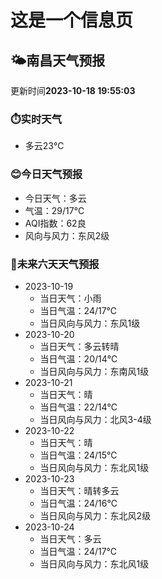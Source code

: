 # 这是一个信息页 
## 🌤️**南昌**天气预报
更新时间**2023-10-18 19:55:03**
### ⏱️实时天气
- 多云23℃
### 😊今日天气预报
- 今日天气：多云
- 气温：29/17℃
- AQI指数：62良
- 风向与风力：东风2级
### 🤩未来六天天气预报
- 2023-10-19
  - 当日天气：小雨
  - 当日气温：24/17℃
  - 当日风向与风力：东风1级
- 2023-10-20
  - 当日天气：多云转晴
  - 当日气温：20/14℃
  - 当日风向与风力：东南风1级
- 2023-10-21
  - 当日天气：晴
  - 当日气温：22/14℃
  - 当日风向与风力：北风3-4级
- 2023-10-22
  - 当日天气：晴
  - 当日气温：24/15℃
  - 当日风向与风力：东北风1级
- 2023-10-23
  - 当日天气：晴转多云
  - 当日气温：24/16℃
  - 当日风向与风力：东北风2级
- 2023-10-24
  - 当日天气：多云
  - 当日气温：24/17℃
  - 当日风向与风力：东北风1级

